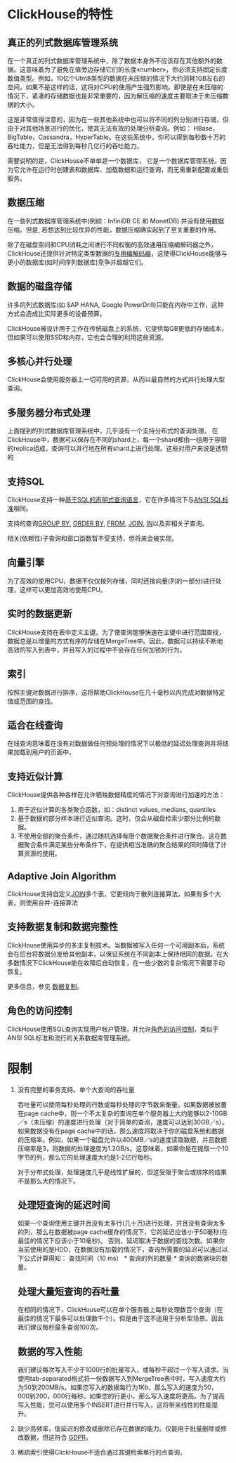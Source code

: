 # ClickHouse的特性[ ](https://clickhouse.tech/docs/zh/introduction/distinctive-features/#clickhouse-de-te-xing)

## 真正的列式数据库管理系统[ ](https://clickhouse.tech/docs/zh/introduction/distinctive-features/#zhen-zheng-de-lie-shi-shu-ju-ku-guan-li-xi-tong)

在一个真正的列式数据库管理系统中，除了数据本身外不应该存在其他额外的数据。这意味着为了避免在值旁边存储它们的长度«number»，你必须支持固定长度数值类型。例如，10亿个UInt8类型的数据在未压缩的情况下大约消耗1GB左右的空间，如果不是这样的话，这将对CPU的使用产生强烈影响。即使是在未压缩的情况下，紧凑的存储数据也是非常重要的，因为解压缩的速度主要取决于未压缩数据的大小。

这是非常值得注意的，因为在一些其他系统中也可以将不同的列分别进行存储，但由于对其他场景进行的优化，使其无法有效的处理分析查询。例如： HBase，BigTable，Cassandra，HyperTable。在这些系统中，你可以得到每秒数十万的吞吐能力，但是无法得到每秒几亿行的吞吐能力。

需要说明的是，ClickHouse不单单是一个数据库， 它是一个数据库管理系统。因为它允许在运行时创建表和数据库、加载数据和运行查询，而无需重新配置或重启服务。

## 数据压缩[ ](https://clickhouse.tech/docs/zh/introduction/distinctive-features/#shu-ju-ya-suo)

在一些列式数据库管理系统中(例如：InfiniDB CE 和 MonetDB) 并没有使用数据压缩。但是, 若想达到比较优异的性能，数据压缩确实起到了至关重要的作用。

除了在磁盘空间和CPU消耗之间进行不同权衡的高效通用压缩编解码器之外，ClickHouse还提供针对特定类型数据的[专用编解码器](https://clickhouse.tech/docs/zh/sql-reference/statements/create/#create-query-specialized-codecs)，这使得ClickHouse能够与更小的数据库(如时间序列数据库)竞争并超越它们。

## 数据的磁盘存储[ ](https://clickhouse.tech/docs/zh/introduction/distinctive-features/#shu-ju-de-ci-pan-cun-chu)

许多的列式数据库(如 SAP HANA, Google PowerDrill)只能在内存中工作，这种方式会造成比实际更多的设备预算。

ClickHouse被设计用于工作在传统磁盘上的系统，它提供每GB更低的存储成本，但如果可以使用SSD和内存，它也会合理的利用这些资源。

## 多核心并行处理[ ](https://clickhouse.tech/docs/zh/introduction/distinctive-features/#duo-he-xin-bing-xing-chu-li)

ClickHouse会使用服务器上一切可用的资源，从而以最自然的方式并行处理大型查询。

## 多服务器分布式处理[ ](https://clickhouse.tech/docs/zh/introduction/distinctive-features/#duo-fu-wu-qi-fen-bu-shi-chu-li)

上面提到的列式数据库管理系统中，几乎没有一个支持分布式的查询处理。
在ClickHouse中，数据可以保存在不同的shard上，每一个shard都由一组用于容错的replica组成，查询可以并行地在所有shard上进行处理。这些对用户来说是透明的

## 支持SQL[ ](https://clickhouse.tech/docs/zh/introduction/distinctive-features/#zhi-chi-sql)

ClickHouse支持一种[基于SQL的声明式查询语言](https://clickhouse.tech/docs/zh/sql-reference/)，它在许多情况下与[ANSI SQL标准](https://clickhouse.tech/docs/zh/sql-reference/ansi/)相同。

支持的查询[GROUP BY](https://clickhouse.tech/docs/zh/sql-reference/statements/select/group-by/), [ORDER BY](https://clickhouse.tech/docs/zh/sql-reference/statements/select/order-by/), [FROM](https://clickhouse.tech/docs/zh/sql-reference/statements/select/from/), [JOIN](https://clickhouse.tech/docs/zh/sql-reference/statements/select/join/), [IN](https://clickhouse.tech/docs/zh/sql-reference/operators/in/)以及非相关子查询。

相关(依赖性)子查询和窗口函数暂不受支持，但将来会被实现。

## 向量引擎[ ](https://clickhouse.tech/docs/zh/introduction/distinctive-features/#xiang-liang-yin-qing)

为了高效的使用CPU，数据不仅仅按列存储，同时还按向量(列的一部分)进行处理，这样可以更加高效地使用CPU。

## 实时的数据更新[ ](https://clickhouse.tech/docs/zh/introduction/distinctive-features/#shi-shi-de-shu-ju-geng-xin)

ClickHouse支持在表中定义主键。为了使查询能够快速在主键中进行范围查找，数据总是以增量的方式有序的存储在MergeTree中。因此，数据可以持续不断地高效的写入到表中，并且写入的过程中不会存在任何加锁的行为。

## 索引[ ](https://clickhouse.tech/docs/zh/introduction/distinctive-features/#suo-yin)

按照主键对数据进行排序，这将帮助ClickHouse在几十毫秒以内完成对数据特定值或范围的查找。

## 适合在线查询[ ](https://clickhouse.tech/docs/zh/introduction/distinctive-features/#gua-he-zai-xian-cha-xun)

在线查询意味着在没有对数据做任何预处理的情况下以极低的延迟处理查询并将结果加载到用户的页面中。

## 支持近似计算[ ](https://clickhouse.tech/docs/zh/introduction/distinctive-features/#zhi-chi-jin-si-ji-suan)

ClickHouse提供各种各样在允许牺牲数据精度的情况下对查询进行加速的方法：

1. 用于近似计算的各类聚合函数，如：distinct values, medians, quantiles
2. 基于数据的部分样本进行近似查询。这时，仅会从磁盘检索少部分比例的数据。
3. 不使用全部的聚合条件，通过随机选择有限个数据聚合条件进行聚合。这在数据聚合条件满足某些分布条件下，在提供相当准确的聚合结果的同时降低了计算资源的使用。

## Adaptive Join Algorithm[ ](https://clickhouse.tech/docs/zh/introduction/distinctive-features/#adaptive-join-algorithm)

ClickHouse支持自定义[JOIN](https://clickhouse.tech/docs/zh/sql-reference/statements/select/join/)多个表，它更倾向于散列连接算法，如果有多个大表，则使用合并-连接算法

## 支持数据复制和数据完整性[ ](https://clickhouse.tech/docs/zh/introduction/distinctive-features/#zhi-chi-shu-ju-fu-zhi-he-shu-ju-wan-zheng-xing)

ClickHouse使用异步的多主复制技术。当数据被写入任何一个可用副本后，系统会在后台将数据分发给其他副本，以保证系统在不同副本上保持相同的数据。在大多数情况下ClickHouse能在故障后自动恢复，在一些少数的复杂情况下需要手动恢复。

更多信息，参见 [数据复制](https://clickhouse.tech/docs/zh/engines/table-engines/mergetree-family/replication/)。

## 角色的访问控制[ ](https://clickhouse.tech/docs/zh/introduction/distinctive-features/#role-based-access-control)

ClickHouse使用SQL查询实现用户帐户管理，并允许[角色的访问控制](https://clickhouse.tech/docs/zh/operations/access-rights/)，类似于ANSI SQL标准和流行的关系数据库管理系统。

# 限制[ ](https://clickhouse.tech/docs/zh/introduction/distinctive-features/#clickhouseke-xian-zhi)

1. 没有完整的事务支持。单个大查询的吞吐量[ ](https://clickhouse.tech/docs/zh/introduction/performance/#dan-ge-da-cha-xun-de-tun-tu-liang)

   吞吐量可以使用每秒处理的行数或每秒处理的字节数来衡量。如果数据被放置在page cache中，则一个不太复杂的查询在单个服务器上大约能够以2-10GB／s（未压缩）的速度进行处理（对于简单的查询，速度可以达到30GB／s）。如果数据没有在page cache中的话，那么速度将取决于你的磁盘系统和数据的压缩率。例如，如果一个磁盘允许以400MB／s的速度读取数据，并且数据压缩率是3，则数据的处理速度为1.2GB/s。这意味着，如果你是在提取一个10字节的列，那么它的处理速度大约是1-2亿行每秒。

   对于分布式处理，处理速度几乎是线性扩展的，但这受限于聚合或排序的结果不是那么大的情况下。

   ## 处理短查询的延迟时间[ ](https://clickhouse.tech/docs/zh/introduction/performance/#chu-li-duan-cha-xun-de-yan-chi-shi-jian)

   如果一个查询使用主键并且没有太多行(几十万)进行处理，并且没有查询太多的列，那么在数据被page cache缓存的情况下，它的延迟应该小于50毫秒(在最佳的情况下应该小于10毫秒)。 否则，延迟取决于数据的查找次数。如果你当前使用的是HDD，在数据没有加载的情况下，查询所需要的延迟可以通过以下公式计算得知： 查找时间（10 ms） * 查询的列的数量 * 查询的数据块的数量。

   ## 处理大量短查询的吞吐量[ ](https://clickhouse.tech/docs/zh/introduction/performance/#chu-li-da-liang-duan-cha-xun-de-tun-tu-liang)

   在相同的情况下，ClickHouse可以在单个服务器上每秒处理数百个查询（在最佳的情况下最多可以处理数千个）。但是由于这不适用于分析型场景。因此我们建议每秒最多查询100次。

   ## 数据的写入性能[ ](https://clickhouse.tech/docs/zh/introduction/performance/#shu-ju-de-xie-ru-xing-neng)

   我们建议每次写入不少于1000行的批量写入，或每秒不超过一个写入请求。当使用tab-separated格式将一份数据写入到MergeTree表中时，写入速度大约为50到200MB/s。如果您写入的数据每行为1Kb，那么写入的速度为50，000到200，000行每秒。如果您的行更小，那么写入速度将更高。为了提高写入性能，您可以使用多个INSERT进行并行写入，这将带来线性的性能提升。

2. 缺少高频率，低延迟的修改或删除已存在数据的能力。仅能用于批量删除或修改数据，但这符合 [GDPR](https://gdpr-info.eu/)。

3. 稀疏索引使得ClickHouse不适合通过其键检索单行的点查询。

